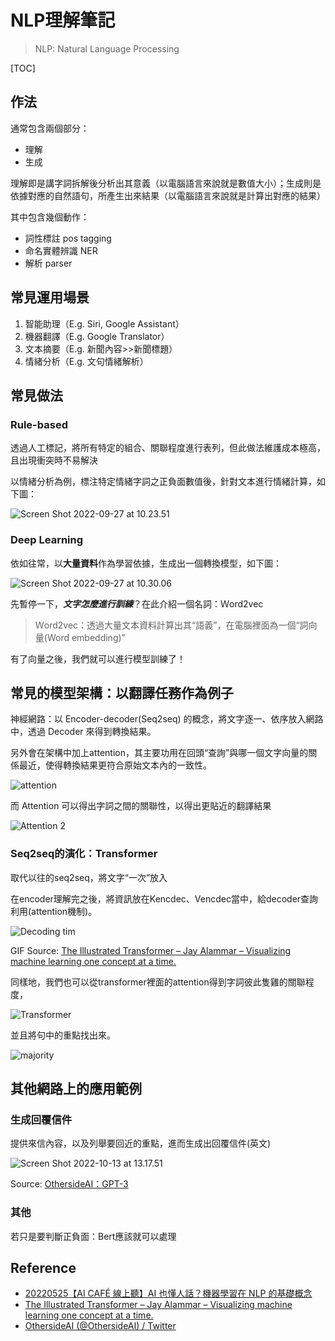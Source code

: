 # **NLP理解筆記**

> NLP: Natural Language Processing

[TOC]



## 作法

通常包含兩個部分：

- 理解
- 生成

理解即是講字詞拆解後分析出其意義（以電腦語言來說就是數值大小）；生成則是依據對應的自然語句，所產生出來結果（以電腦語言來說就是計算出對應的結果）

其中包含幾個動作：

- 詞性標註 pos tagging
- 命名實體辨識 NER
- 解析 parser



## 常見運用場景

1. 智能助理（E.g. Siri, Google Assistant）
2. 機器翻譯（E.g. Google Translator）
3. 文本摘要（E.g. 新聞內容>>新聞標題）
4. 情緒分析（E.g. 文句情緒解析）



## 常見做法

### Rule-based

透過人工標記，將所有特定的組合、關聯程度進行表列，但此做法維護成本極高，且出現衝突時不易解決

以情緒分析為例，標注特定情緒字詞之正負面數值後，針對文本進行情緒計算，如下圖：

![Screen Shot 2022-09-27 at 10.23.51](img/Rule_based.png)

### Deep Learning

依如往常，以**大量資料**作為學習依據，生成出一個轉換模型，如下圖：

![Screen Shot 2022-09-27 at 10.30.06](img/Deep_learning.png)

先暫停一下，***文字怎麼進行訓練***？在此介紹一個名詞：Ｗord2vec

> Ｗord2vec：透過大量文本資料計算出其“語義”，在電腦裡面為一個“詞向量(Word embedding)”

有了向量之後，我們就可以進行模型訓練了！



## 常見的模型架構：以翻譯任務作為例子

神經網路：以 Encoder-decoder(Seq2seq) 的概念，將文字逐一、依序放入網路中，透過 Decoder 來得到轉換結果。

另外會在架構中加上attention，其主要功用在回頭“查詢”與哪一個文字向量的關係最近，使得轉換結果更符合原始文本內的一致性。

![attention](img/Attention_1.png)

而 Attention 可以得出字詞之間的關聯性，以得出更貼近的翻譯結果

![Attention 2](img/Attention_2.png)

### Seq2seq的演化：Transformer

取代以往的seq2seq，將文字“一次”放入

在encoder理解完之後，將資訊放在Kencdec、Vencdec當中，給decoder查詢利用(attention機制)。

![Decoding tim](img/Transformer.gif)

GIF Source: [The Illustrated Transformer – Jay Alammar – Visualizing machine learning one concept at a time.](https://jalammar.github.io/illustrated-transformer/)

同樣地，我們也可以從transformer裡面的attention得到字詞彼此隻雞的關聯程度，

![Transformer](img/Transformer.png)

並且將句中的重點找出來。

![majority](img/majority.png)



## 其他網路上的應用範例

### 生成回覆信件

提供來信內容，以及列舉要回近的重點，進而生成出回覆信件(英文)

![Screen Shot 2022-10-13 at 13.17.51](img/GPT3.png)

Source: [OthersideAI：GPT-3](https://twitter.com/othersideai/status/1285776335638614017?lang=en)

### 其他

若只是要判斷正負面：Bert應該就可以處理



## Reference

- [20220525【AI CAFÉ 線上聽】AI 也懂人話？機器學習在 NLP 的基礎概念](https://www.youtube.com/watch?v=W-dBc2Xzr4s)
- [The Illustrated Transformer – Jay Alammar – Visualizing machine learning one concept at a time.](https://jalammar.github.io/illustrated-transformer/)
- [OthersideAI (@OthersideAI) / Twitter](https://twitter.com/OthersideAI)

## 